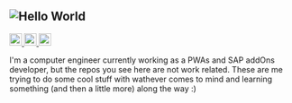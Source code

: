 ![Hello World](https://media.giphy.com/media/PiQJXtYLYSfybVwxTA/giphy.gif)
---
<a href="https://twitter.com/pam27jr">
  <img  alt="Glyan | Twitter" width="22px" src="https://cdn.jsdelivr.net/npm/simple-icons@v3/icons/twitter.svg" />
</a>
<a href="https://www.linkedin.com/in/pamelajr/">
  <img  alt="Glyan | Linkedin" width="22px" src="https://cdn.jsdelivr.net/npm/simple-icons@v3/icons/linkedin.svg" />
</a>
<a href="https://www.instagram.com/glyan27/">
  <img  alt="Glyan | Instagram" width="22px" src="https://cdn.jsdelivr.net/npm/simple-icons@v3/icons/instagram.svg" />
</a>
<br /> 
<p>
I'm a computer engineer currently working as a PWAs and SAP addOns developer, but the repos you see here are not work related. These are me trying to do some cool stuff with wathever comes to mind and learning something (and then a little more) along the way :)
</p>

<!--
**Glyan/Glyan** is a ✨ _special_ ✨ repository because its `README.md` (this file) appears on your GitHub profile.

Here are some ideas to get you started:

- 🔭 I’m currently working on ...
- 🌱 I’m currently learning ...
- 👯 I’m looking to collaborate on ...
- 🤔 I’m looking for help with ...
- 💬 Ask me about ...
- 📫 How to reach me: ...
- 😄 Pronouns: ...
- ⚡ Fun fact: ...
-->
